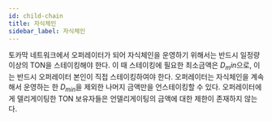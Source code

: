 ```yaml
---
id: child-chain
title: 자식체인
sidebar_label: 자식체인
---
```


토카막 네트워크에서 오퍼레이터가 되어 자식체인을 운영하기 위해서는 반드시 일정량 이상의 TON을 스테이킹해야 한다. 이 때 스테이킹에 필요한 최소금액은 $D_min$으로, 이는 반드시 오퍼레이터 본인이 직접 스테이킹하여야 한다. 오퍼레이터는 자식체인을 계속해서 운영하는 한 $D_{min}$을 제외한 나머지 금액만을 언스테이킹할 수 있다. 오퍼레이터에게 델리게이팅한 TON 보유자들은 언델리게이팅의 금액에 대한 제한이 존재하지 않는다.